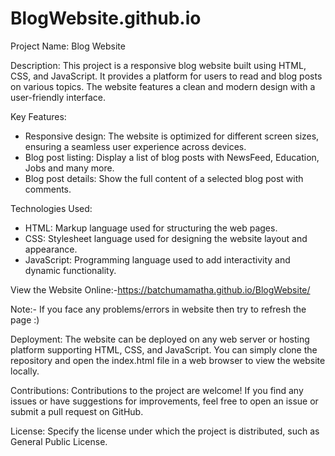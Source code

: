 # BlogWebsite.github.io
Project Name: Blog Website

Description:
This project is a responsive blog website built using HTML, CSS, and JavaScript. It provides a platform for users to read and blog posts on various topics. The website features a clean and modern design with a user-friendly interface.

Key Features:
- Responsive design: The website is optimized for different screen sizes, ensuring a seamless user experience across devices.
- Blog post listing: Display a list of blog posts with NewsFeed, Education, Jobs and many more.
- Blog post details: Show the full content of a selected blog post with comments.

Technologies Used:
- HTML: Markup language used for structuring the web pages.
- CSS: Stylesheet language used for designing the website layout and appearance.
- JavaScript: Programming language used to add interactivity and dynamic functionality.

View the Website Online:-https://batchumamatha.github.io/BlogWebsite/

Note:- If you face any problems/errors in website then try to refresh the page :)

Deployment:
The website can be deployed on any web server or hosting platform supporting HTML, CSS, and JavaScript. You can simply clone the repository and open the index.html file in a web browser to view the website locally.

Contributions:
Contributions to the project are welcome! If you find any issues or have suggestions for improvements, feel free to open an issue or submit a pull request on GitHub.

License:
Specify the license under which the project is distributed, such as General Public License.
